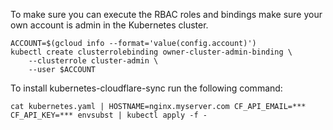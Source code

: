 
To make sure you can execute the RBAC roles and bindings make sure your own account is admin in the Kubernetes cluster.

```
ACCOUNT=$(gcloud info --format='value(config.account)')
kubectl create clusterrolebinding owner-cluster-admin-binding \
    --clusterrole cluster-admin \
    --user $ACCOUNT
```

To install kubernetes-cloudflare-sync run the following command:

```
cat kubernetes.yaml | HOSTNAME=nginx.myserver.com CF_API_EMAIL=*** CF_API_KEY=*** envsubst | kubectl apply -f -
```
